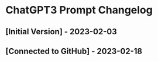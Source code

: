 # ChatGPT3 Prompt Changelog

## [Initial Version] - 2023-02-03

## [Connected to GitHub] - 2023-02-18
